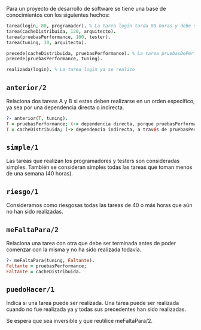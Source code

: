Para un proyecto de desarrollo de software se tiene una base de conocimientos con los siguientes hechos:

```prolog
tarea(login, 80, programador). % La tarea login tarda 80 horas y debe ser realizada por el programador
tarea(cacheDistribuida, 120, arquitecto).
tarea(pruebasPerformance, 100, tester).
tarea(tuning, 30, arquitecto).

precede(cacheDistribuida, pruebasPerformance). % La tarea pruebasDePerformance solo puede comenzar una vez que cacheDistribuida finalice
precede(pruebasPerformance, tuning).

realizada(login). % La tarea login ya se realizo
```

## `anterior/2`

Relaciona dos tareas A y B si estas deben realizarse en un orden específico, ya sea por una dependencia directa o indirecta.

```prolog
?- anterior(T, tuning).
T = pruebasPerformance; (-> dependencia directa, porque pruebasPerformance precede a tuning)
T = cacheDistribuida; (-> dependencia indirecta, a través de pruebasPerformance)
```

## `simple/1`

Las tareas que realizan los programadores y testers son consideradas simples. También se consideran simples todas las tareas que toman menos de una semana (40 horas).

## `riesgo/1`

Consideramos como riesgosas todas las tareas de 40 o más horas que aún no han sido realizadas.

## `meFaltaPara/2`

Relaciona una tarea con otra que debe ser terminada antes de poder comenzar con la misma y no ha sido realizada todavía.

```prolog
?- meFaltaPara(tuning, Faltante).
Faltante = pruebasPerformance;
Faltante = cacheDistribuida.
```

## `puedoHacer/1`

Indica si una tarea puede ser realizada. Una tarea puede ser realizada cuando no fue realizada ya y todas sus precedentes han sido realizadas.

Se espera que sea inversible y que reutilice meFaltaPara/2.